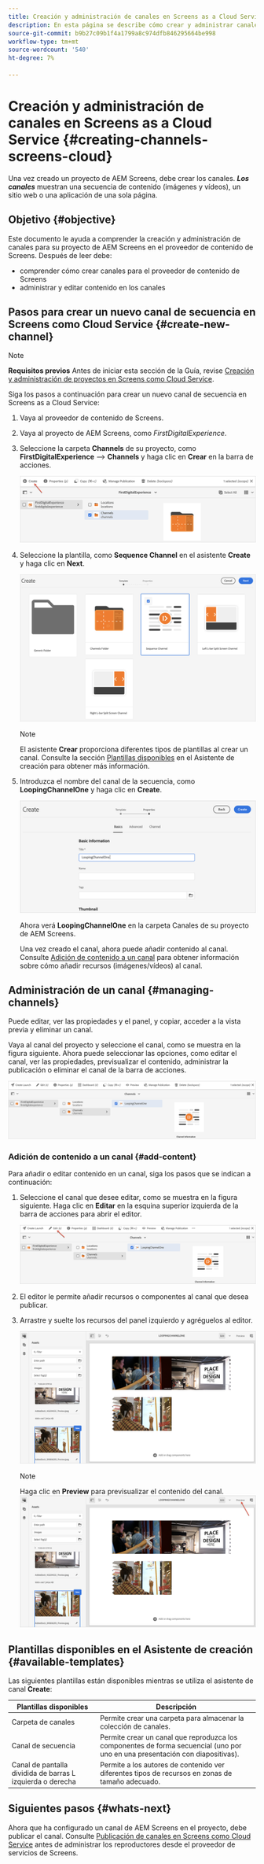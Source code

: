 ```yaml
---
title: Creación y administración de canales en Screens as a Cloud Service
description: En esta página se describe cómo crear y administrar canales en Screens como Cloud Service.
source-git-commit: b9b27c09b1f4a1799a8c974dfb846295664be998
workflow-type: tm+mt
source-wordcount: '540'
ht-degree: 7%

---
```



# Creación y administración de canales en Screens as a Cloud Service {#creating-channels-screens-cloud}

Una vez creado un proyecto de AEM Screens, debe crear los canales.
***Los canales*** muestran una secuencia de contenido (imágenes y vídeos), un sitio web o una aplicación de una sola página.

## Objetivo {#objective}

Este documento le ayuda a comprender la creación y administración de canales para su proyecto de AEM Screens en el proveedor de contenido de Screens. Después de leer debe:

* comprender cómo crear canales para el proveedor de contenido de Screens
* administrar y editar contenido en los canales

## Pasos para crear un nuevo canal de secuencia en Screens como Cloud Service {#create-new-channel}

>[!NOTE]
>**Requisitos previos**
>Antes de iniciar esta sección de la Guía, revise [Creación y administración de proyectos en Screens como Cloud Service](/help/screens-cloud/creating-content/creating-projects-screens-cloud.md).

Siga los pasos a continuación para crear un nuevo canal de secuencia en Screens as a Cloud Service:

1. Vaya al proveedor de contenido de Screens.

1. Vaya al proyecto de AEM Screens, como *FirstDigitalExperience*.

1. Seleccione la carpeta **Channels** de su proyecto, como **FirstDigitalExperience** —> **Channels** y haga clic en **Crear** en la barra de acciones.

   ![](/help/screens-cloud/assets/create-content/channel-create1.png)

1. Seleccione la plantilla, como **Sequence Channel** en el asistente **Create** y haga clic en **Next**.

   ![](/help/screens-cloud/assets/create-content/channel-create2.png)
   >[!NOTE]
   > El asistente **Crear** proporciona diferentes tipos de plantillas al crear un canal. Consulte la sección [Plantillas disponibles](#available-templates) en el Asistente de creación para obtener más información.

1. Introduzca el nombre del canal de la secuencia, como **LoopingChannelOne** y haga clic en **Create**.

   ![](/help/screens-cloud/assets/create-content/channel-create3.png)

   Ahora verá **LoopingChannelOne** en la carpeta Canales de su proyecto de AEM Screens.

   Una vez creado el canal, ahora puede añadir contenido al canal. Consulte [Adición de contenido a un canal](#add-content) para obtener información sobre cómo añadir recursos (imágenes/vídeos) al canal.

## Administración de un canal {#managing-channels}

Puede editar, ver las propiedades y el panel, y copiar, acceder a la vista previa y eliminar un canal.

Vaya al canal del proyecto y seleccione el canal, como se muestra en la figura siguiente. Ahora puede seleccionar las opciones, como editar el canal, ver las propiedades, previsualizar el contenido, administrar la publicación o eliminar el canal de la barra de acciones.

![](/help/screens-cloud/assets/create-content/channelprop1.png)

### Adición de contenido a un canal {#add-content}

Para añadir o editar contenido en un canal, siga los pasos que se indican a continuación:

1. Seleccione el canal que desee editar, como se muestra en la figura siguiente. Haga clic en **Editar** en la esquina superior izquierda de la barra de acciones para abrir el editor.

   ![](/help/screens-cloud/assets/create-content/edit-channel1.png)

1. El editor le permite añadir recursos o componentes al canal que desea publicar.

1. Arrastre y suelte los recursos del panel izquierdo y agréguelos al editor.

   ![](/help/screens-cloud/assets/create-content/edit-channel2.png)

   >[!NOTE]
   >Haga clic en **Preview** para previsualizar el contenido del canal.
   >![](/help/screens-cloud/assets/create-content/edit-channelpreview.png)

## Plantillas disponibles en el Asistente de creación {#available-templates}

Las siguientes plantillas están disponibles mientras se utiliza el asistente de canal **Create**:

| Plantillas disponibles | Descripción |
|--- |--- |
| Carpeta de canales | Permite crear una carpeta para almacenar la colección de canales. |
| Canal de secuencia | Permite crear un canal que reproduzca los componentes de forma secuencial (uno por uno en una presentación con diapositivas). |
| Canal de pantalla dividida de barras L izquierda o derecha | Permite a los autores de contenido ver diferentes tipos de recursos en zonas de tamaño adecuado. |


## Siguientes pasos {#whats-next}

Ahora que ha configurado un canal de AEM Screens en el proyecto, debe publicar el canal. Consulte [Publicación de canales en Screens como Cloud Service](/help/screens-cloud/creating-content/manage-publish.md) antes de administrar los reproductores desde el proveedor de servicios de Screens.